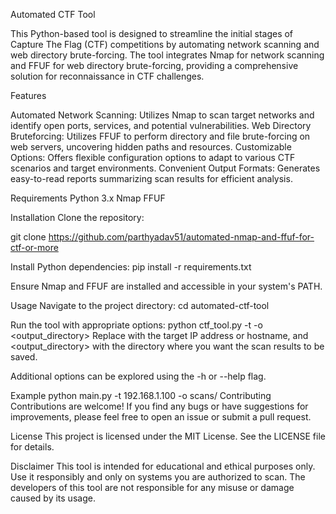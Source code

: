 Automated CTF Tool

This Python-based tool is designed to streamline the initial stages of Capture The Flag (CTF) competitions by automating network scanning and web directory brute-forcing. The tool integrates Nmap for network scanning and FFUF for web directory brute-forcing, providing a comprehensive solution for reconnaissance in CTF challenges.

Features

Automated Network Scanning: Utilizes Nmap to scan target networks and identify open ports, services, and potential vulnerabilities.
Web Directory Bruteforcing: Utilizes FFUF to perform directory and file brute-forcing on web servers, uncovering hidden paths and resources.
Customizable Options: Offers flexible configuration options to adapt to various CTF scenarios and target environments.
Convenient Output Formats: Generates easy-to-read reports summarizing scan results for efficient analysis.

Requirements
Python 3.x
Nmap
FFUF

Installation
Clone the repository:

git clone https://github.com/parthyadav51/automated-nmap-and-ffuf-for-ctf-or-more

Install Python dependencies:
pip install -r requirements.txt

Ensure Nmap and FFUF are installed and accessible in your system's PATH.

Usage
Navigate to the project directory:
cd automated-ctf-tool

Run the tool with appropriate options:
python ctf_tool.py -t <target> -o <output_directory>
Replace <target> with the target IP address or hostname, and <output_directory> with the directory where you want the scan results to be saved.

Additional options can be explored using the -h or --help flag.

Example
python main.py -t 192.168.1.100 -o scans/
Contributing
Contributions are welcome! If you find any bugs or have suggestions for improvements, please feel free to open an issue or submit a pull request.

License
This project is licensed under the MIT License. See the LICENSE file for details.

Disclaimer
This tool is intended for educational and ethical purposes only. Use it responsibly and only on systems you are authorized to scan. The developers of this tool are not responsible for any misuse or damage caused by its usage.
